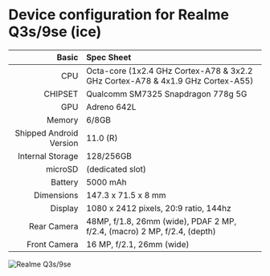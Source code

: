 Device configuration for Realme Q3s/9se (ice)
==================================

Basic   | Spec Sheet
-------:|:-------------------------
CPU     | Octa-core (1x2.4 GHz Cortex-A78 & 3x2.2 GHz Cortex-A78 & 4x1.9 GHz Cortex-A55)
CHIPSET | Qualcomm SM7325 Snapdragon 778g 5G
GPU     | Adreno 642L
Memory  | 6/8GB
Shipped Android Version | 11.0 (R)
Internal Storage | 128/256GB
microSD | (dedicated slot)
Battery | 5000 mAh
Dimensions | 147.3 x 71.5 x 8 mm
Display | 1080 x 2412 pixels, 20:9 ratio, 144hz
Rear Camera  | 48MP, f/1.8, 26mm (wide), PDAF 2 MP, f/2.4, (macro) 2 MP, f/2.4, (depth)
Front Camera | 16 MP, f/2.1, 26mm (wide)

![Realme Q3s/9se](https://fdn2.gsmarena.com/vv/pics/realme/realme-9-5g-speed-edition-2.jpg)
